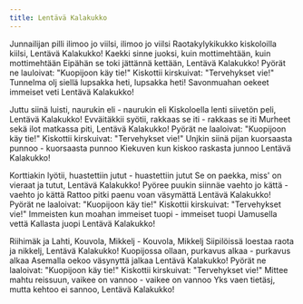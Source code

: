```yaml
---
title: Lentävä Kalakukko
---
```

Junnailijan pilli ilimoo jo viilsi, ilimoo jo viilsi
Raotakylykikukko kiskoloilla kiilsi, Lentävä Kalakukko!
Kaekki sinne juoksi, kuin mottimehtään, kuin mottimehtään
Eipähän se toki jättännä kettään, Lentävä Kalakukko!
Pyörät ne lauloivat: "Kuopijoon käy tie!"
Kiskottii kirskuivat: "Tervehykset vie!"
Tunnelma olj siellä lupsakka heti, lupsakka heti!
Savonmuahan oekeet immeiset veti Lentävä Kalakukko!

Juttu siinä luisti, naurukin eli - naurukin eli
Kiskoloella lenti siivetön peli, Lentävä Kalakukko!
Evväitäkkii syötii, rakkaas se iti - rakkaas se iti
Murheet sekä ilot matkassa piti, Lentävä Kalakukko!
Pyörät ne laaloivat: "Kuopijoon käy tie!"
Kiskottii kirskuivat: "Tervehykset vie!"
Unjkin siinä pijan kuorsaasta punnoo - kuorsaasta punnoo
Kiekuven kun kiskoo raskasta junnoo Lentävä Kalakukko!

Korttiakin lyötii, huastettiin jutut - huastettiin jutut
Se on paekka, miss' on vieraat ja tutut, Lentävä Kalakukko!
Pyöree puukin siinnäe vaehto jo kättä - vaehto jo kättä
Rattoo pitki paenu voan väsymättä Lentävä Kalakukko!
Pyörät ne laaloivat: "Kuopijoon käy tie!"
Kiskottii kirskuivat: "Tervehykset vie!"
Immeisten kun moahan immeiset tuopi - immeiset tuopi
Uamusella vettä Kallasta juopi Lentävä Kalakukko!

Riihimäk ja Lahti, Kouvola, Mikkelj - Kouvola, Mikkelj
Siipilöissä loestaa raota ja nikkelj, Lentävä Kalakukko!
Kuopijossa ollaan, purkavus alkaa - purkavus alkaa
Asemalla oekoo väsynyttä jalkaa Lentävä Kalakukko!
Pyörät ne laaloivat: "Kuopijoon käy tie!"
Kiskottii kirskuivat: "Tervehykset vie!"
Mittee mahtu reissuun, vaikee on vannoo - vaikee on vannoo
Yks vaen tietäsj, mutta kehtoo ei sannoo, Lentävä Kalakukko!